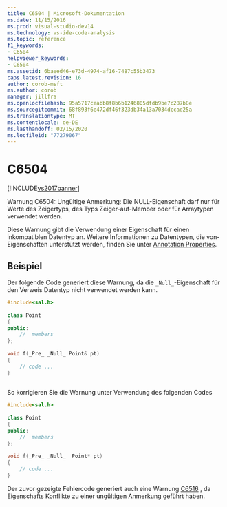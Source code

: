 ```yaml
---
title: C6504 | Microsoft-Dokumentation
ms.date: 11/15/2016
ms.prod: visual-studio-dev14
ms.technology: vs-ide-code-analysis
ms.topic: reference
f1_keywords:
- C6504
helpviewer_keywords:
- C6504
ms.assetid: 6baeed46-e73d-4974-af16-7487c55b3473
caps.latest.revision: 16
author: corob-msft
ms.author: corob
manager: jillfra
ms.openlocfilehash: 95a5717ceabb8f8b6b1246805dfdb9be7c287b8e
ms.sourcegitcommit: 68f893f6e472df46f323db34a13a7034dccad25a
ms.translationtype: MT
ms.contentlocale: de-DE
ms.lasthandoff: 02/15/2020
ms.locfileid: "77279067"
---
```

# <a name="c6504"></a>C6504
[!INCLUDE[vs2017banner](../includes/vs2017banner.md)]

Warnung C6504: Ungültige Anmerkung: Die NULL-Eigenschaft darf nur für Werte des Zeigertyps, des Typs Zeiger-auf-Member oder für Arraytypen verwendet werden.  
  
 Diese Warnung gibt die Verwendung einer Eigenschaft für einen inkompatiblen Datentyp an. Weitere Informationen zu Datentypen, die von-Eigenschaften unterstützt werden, finden Sie unter [Annotation Properties](https://msdn.microsoft.com/f77b4370-6bda-4294-bd2a-e7d0df182a3d).  
  
## <a name="example"></a>Beispiel  
 Der folgende Code generiert diese Warnung, da die `_Null_`-Eigenschaft für den Verweis Datentyp nicht verwendet werden kann.  
  
```cpp  
#include<sal.h>  
  
class Point  
{  
public:  
    //  members  
};  
  
void f(_Pre_ _Null_ Point& pt)  
{  
    // code ...  
}  
  
```  
  
 So korrigieren Sie die Warnung unter Verwendung des folgenden Codes  
  
```cpp  
#include<sal.h>  
  
class Point  
{  
public:  
    //  members  
};  
  
void f(_Pre_ _Null_  Point* pt)  
{  
    // code ...  
}  
```  
  
 Der zuvor gezeigte Fehlercode generiert auch eine Warnung [C6516](../code-quality/c6516.md) , da Eigenschafts Konflikte zu einer ungültigen Anmerkung geführt haben.
